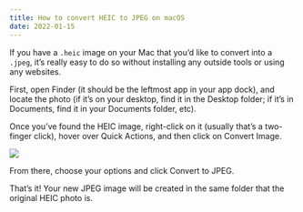 ```yaml
---
title: How to convert HEIC to JPEG on macOS
date: 2022-01-15
---
```


If you have a `.heic` image on your Mac that you’d like to convert into a `.jpeg`, it’s really easy to do so without installing any outside tools or using any websites.

First, open Finder (it should be the leftmost app in your app dock), and locate the photo (if it’s on your desktop, find it in the Desktop folder; if it’s in Documents, find it in your Documents folder, etc).

Once you’ve found the HEIC image, right-click on it (usually that’s a two-finger click), hover over Quick Actions, and then click on Convert Image.

![](/img/posts/heic-to-jpeg.png)

From there, choose your options and click Convert to JPEG.

That’s it! Your new JPEG image will be created in the same folder that the original HEIC photo is.
